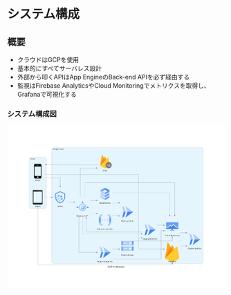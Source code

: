 # システム構成

## 概要

- クラウドはGCPを使用
- 基本的にすべてサーバレス設計
- 外部から叩くAPIはApp EngineのBack-end APIを必ず経由する
- 監視はFirebase AnalyticsやCloud Monitoringでメトリクスを取得し、Grafanaで可視化する

### システム構成図

![クラウド構成図](/imgs/gcp_architecture.png.png)

